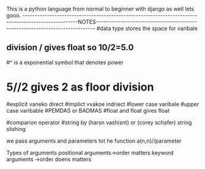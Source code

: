 This is a python language from normal to beginner with django as well lets gooo.
----------------------------------------------------------------------------------------------------NOTES-----------------------------------------------------------------------------
#data type stores the space for varibale
## division / gives float so 10/2=5.0
#^ is a exponential symbol that denotes power
# 5//2 gives 2 as floor division 
#explicit vaneko direct
#implict vvakoe indriect
#lower case varibale
#upper case varibable
#PEMDAS or BADMAS
#float and float gives float

#comparion operator
#string by (harsn vashisnt) or (corey schafer) string slishing

we pass arguments and parameters tot he function
a(n,n)//parameter

Types of arguments
positional arguments->order matters
keyword arguments ->order doens matters
